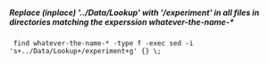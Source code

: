 ##### Replace (inplace) '../Data/Lookup' with '/experiment' in all files in directories matching the experssion whatever-the-name-* 
` find whatever-the-name-* -type f -exec sed -i 's+../Data/Lookup+/experiment+g' {} \;`
